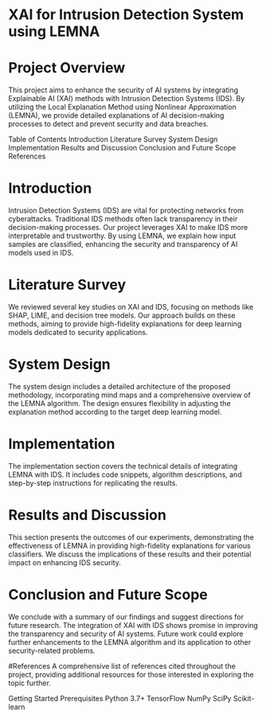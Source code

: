 # XAI for Intrusion Detection System using LEMNA
# Project Overview
This project aims to enhance the security of AI systems by integrating Explainable AI (XAI) methods with Intrusion Detection Systems (IDS). By utilizing the Local Explanation Method using Nonlinear Approximation (LEMNA), we provide detailed explanations of AI decision-making processes to detect and prevent security and data breaches.

Table of Contents
Introduction
Literature Survey
System Design
Implementation
Results and Discussion
Conclusion and Future Scope
References
# Introduction
Intrusion Detection Systems (IDS) are vital for protecting networks from cyberattacks. Traditional IDS methods often lack transparency in their decision-making processes. Our project leverages XAI to make IDS more interpretable and trustworthy. By using LEMNA, we explain how input samples are classified, enhancing the security and transparency of AI models used in IDS.

# Literature Survey
We reviewed several key studies on XAI and IDS, focusing on methods like SHAP, LIME, and decision tree models. Our approach builds on these methods, aiming to provide high-fidelity explanations for deep learning models dedicated to security applications.

# System Design
The system design includes a detailed architecture of the proposed methodology, incorporating mind maps and a comprehensive overview of the LEMNA algorithm. The design ensures flexibility in adjusting the explanation method according to the target deep learning model.

# Implementation
The implementation section covers the technical details of integrating LEMNA with IDS. It includes code snippets, algorithm descriptions, and step-by-step instructions for replicating the results.

# Results and Discussion
This section presents the outcomes of our experiments, demonstrating the effectiveness of LEMNA in providing high-fidelity explanations for various classifiers. We discuss the implications of these results and their potential impact on enhancing IDS security.

# Conclusion and Future Scope
We conclude with a summary of our findings and suggest directions for future research. The integration of XAI with IDS shows promise in improving the transparency and security of AI systems. Future work could explore further enhancements to the LEMNA algorithm and its application to other security-related problems.

#References
A comprehensive list of references cited throughout the project, providing additional resources for those interested in exploring the topic further.

Getting Started
Prerequisites
Python 3.7+
TensorFlow
NumPy
SciPy
Scikit-learn
